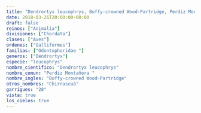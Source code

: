 ```yaml
---
title: "Dendrortyx leucophrys, Buffy-crowned Wood-Partridge, Perdiz Montañera "
date: 2018-03-26T20:00:00-00:00
draft: false
reinos: ["Animalia"]
divisiones: ["Chordata"]
clases: ["Aves"]
ordenes: ["Galliformes"]
familias: ["Odontophoridae "]
generos: ["Dendrortyx"]
especie: "leucophrys"
nombre_cientifico: "Dendrortyx leucophrys"
nombre_comun: "Perdiz Montañera "
nombre_ingles: "Buffy-crowned Wood-Partridge"
otros_nombres: "Chirrascuá"
garrigues: "28"
vista: true
los_cielos: true
---
```

